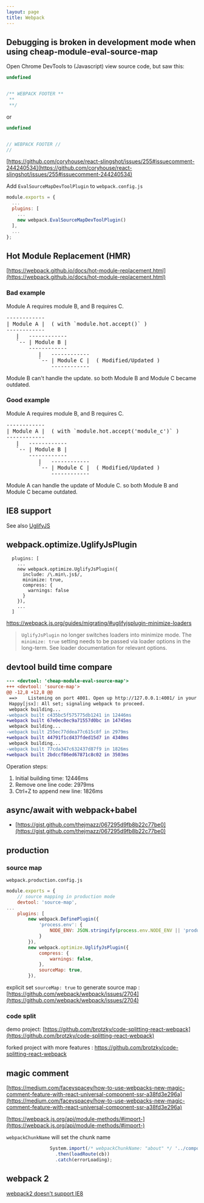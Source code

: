 ```yaml
---
layout: page
title: Webpack
---
```


## Debugging is broken in development mode when using cheap-module-eval-source-map

Open Chrome DevTools to (Javascript) view source code, but saw this:

```js
undefined


/** WEBPACK FOOTER **
 ** 
 **/
```

or

```js
undefined


// WEBPACK FOOTER //
// 
```

[https://github.com/coryhouse/react-slingshot/issues/255#issuecomment-244240534](https://github.com/coryhouse/react-slingshot/issues/255#issuecomment-244240534)

Add `EvalSourceMapDevToolPlugin` to `webpack.config.js`

```js
module.exports = {
  ...
  plugins: [
    ...
    new webpack.EvalSourceMapDevToolPlugin()
  ],
  ...
};
```

## Hot Module Replacement (HMR)

[https://webpack.github.io/docs/hot-module-replacement.html](https://webpack.github.io/docs/hot-module-replacement.html)

### Bad example

Module A requires module B, and B requires C.

<pre>
------------
| Module A |  ( with `module.hot.accept()` )
------------
   |   ------------
   `-- | Module B |
       ------------
          |   ------------
          `-- | Module C |  ( Modified/Updated )
              ------------
</pre>

Module B can't handle the update. so both Module B and Module C became outdated.

### Good example

Module A requires module B, and B requires C.

<pre>
------------
| Module A |  ( with `module.hot.accept('module_c')` )
------------
   |   ------------
   `-- | Module B |
       ------------
          |   ------------
          `-- | Module C |  ( Modified/Updated )
              ------------
</pre>

Module A can handle the update of Module C. so both Module B and Module C became outdated.

## IE8 support

See also [UglifyJS](/uglifyjs.html#ie8-support)

## webpack.optimize.UglifyJsPlugin

```
  plugins: [
    ...
    new webpack.optimize.UglifyJsPlugin({
      include: /\.min\.js$/,
      minimize: true,
      compress: {
        warnings: false
      }
    }),
    ...
  ]
```

https://webpack.js.org/guides/migrating/#uglifyjsplugin-minimize-loaders

> `UglifyJsPlugin` no longer switches loaders into minimize mode. The `minimize: true` setting needs to be passed via loader options in the long-term. See loader documentation for relevant options.

## devtool build time compare

```diff
--- <devtool: 'cheap-module-eval-source-map'>
+++ <devtool: 'source-map'>
@@ -12,8 +12,8 @@
 ==>    Listening on port 4001. Open up http://127.0.0.1:4001/ in your browser.
 Happy[jsx]: All set; signaling webpack to proceed.
 webpack building...
-webpack built c435bc5f575775db1241 in 12446ms
+webpack built 67e0ec8ec9a71557d0bc in 14745ms
 webpack building...
-webpack built 255ec77ddea77c615c8f in 2979ms
+webpack built 44791f1cd437fded15d7 in 4340ms
 webpack building...
-webpack built 77cda347c632437d87f9 in 1826ms
+webpack built 2bdccf86ed67871c8c02 in 3503ms
```

Operation steps:

1. Initial building time: 12446ms
2. Remove one line code: 2979ms
3. Ctrl+Z to append new line: 1826ms

## async/await with webpack+babel

- [https://gist.github.com/thejmazz/067295d9fb8b22c77be0](https://gist.github.com/thejmazz/067295d9fb8b22c77be0)

## production

### source map

`webpack.production.config.js`

```js
module.exports = {
    // source mapping in production mode
    devtool: 'source-map',
...
    plugins: [
        new webpack.DefinePlugin({
            'process.env': {
                NODE_ENV: JSON.stringify(process.env.NODE_ENV || 'production'),
            }
        }),
        new webpack.optimize.UglifyJsPlugin({
            compress: {
                warnings: false,
            },
            sourceMap: true,
        }),
```

explicit set `sourceMap: true` to generate source map : [https://github.com/webpack/webpack/issues/2704](https://github.com/webpack/webpack/issues/2704)

### code split

demo project: [https://github.com/brotzky/code-splitting-react-webpack](https://github.com/brotzky/code-splitting-react-webpack)

forked project with more features : https://github.com/brotzky/code-splitting-react-webpack


## magic comment

[https://medium.com/faceyspacey/how-to-use-webpacks-new-magic-comment-feature-with-react-universal-component-ssr-a38fd3e296a](https://medium.com/faceyspacey/how-to-use-webpacks-new-magic-comment-feature-with-react-universal-component-ssr-a38fd3e296a)

[https://webpack.js.org/api/module-methods/#import-](https://webpack.js.org/api/module-methods/#import-)

`webpackChunkName` will set the chunk name

```js
                System.import(/* webpackChunkName: "about" */ '../components/About')
                  .then(loadRoute(cb))
                  .catch(errorLoading);
```

## webpack 2

[webpack2 doesn't support IE8](https://github.com/webpack/webpack/issues/3070#issuecomment-260362472)